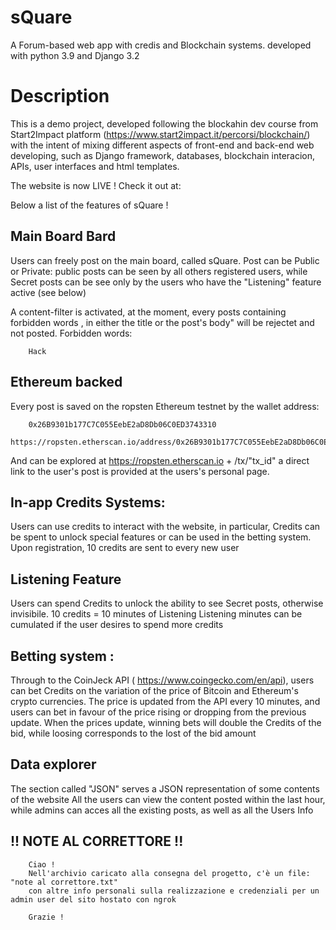 # sQuare
A Forum-based web app with credis and Blockchain systems. 
developed with python 3.9 and Django 3.2

# Description
This is a demo project, developed following the blockahin dev course from Start2Impact platform (https://www.start2impact.it/percorsi/blockchain/) with the intent of mixing different aspects of front-end and back-end web developing, 
such as Django framework, databases, blockchain interacion, APIs, user interfaces and html templates.

The website is now LIVE ! 
Check it out at:

Below a list of the features of sQuare !


## Main Board Bard
Users can freely post on the main board, called sQuare.
Post can be Public or Private: public posts can be seen by all others registered users,
while Secret posts can be see only by the users who have the "Listening" feature active (see below)

A content-filter is activated, at the moment, every posts containing forbidden words , in either the title or the post's body" will be rejectet and not posted.
Forbidden words:
```buildoutcfg
    Hack
```
## Ethereum backed
Every post is saved on the ropsten Ethereum testnet by the wallet address:
```buildoutcfg
    0x26B9301b177C7C055EebE2aD8Db06C0ED3743310
    https://ropsten.etherscan.io/address/0x26B9301b177C7C055EebE2aD8Db06C0ED3743310
```
And can be explored at  https://ropsten.etherscan.io + /tx/"tx_id"
a direct link to the user's post is provided at the users's personal page.

## In-app Credits Systems:
Users can use credits to interact with the website, in particular, Credits can be spent to unlock special features or can be used in the betting system.
Upon registration, 10 credits are sent to every new user

## Listening Feature
Users can spend Credits to unlock the ability to see Secret posts, otherwise invisibile.
10 credits = 10 minutes of Listening
Listening minutes can be cumulated if the user desires to spend more credits

## Betting system :
Through to the CoinJeck API ( https://www.coingecko.com/en/api), users can bet Credits on the variation of the price of Bitcoin and Ethereum's crypto currencies.
The price is updated from the API every 10 minutes, and users can bet in favour of the price rising or dropping from the previous update.
When the prices update, winning bets will double the Credits of the bid, while loosing corresponds to the lost of the bid amount

## Data explorer
The section called "JSON" serves a JSON representation of some contents of the website
All the users can view the content posted within the last hour,
while admins can acces all the existing posts, as well as all the Users Info 

## !! NOTE AL CORRETTORE !!
```buildoutcfg
    Ciao !
    Nell'archivio caricato alla consegna del progetto, c'è un file: "note al correttore.txt"
    con altre info personali sulla realizzazione e credenziali per un admin user del sito hostato con ngrok

    Grazie !
```
